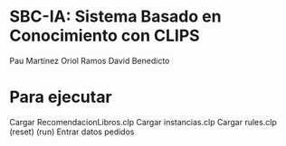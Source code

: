 # SBC-IA: Sistema Basado en Conocimiento con CLIPS
Pau Martínez
Oriol Ramos 
David Benedicto

# Para ejecutar
Cargar RecomendacionLibros.clp
Cargar instancias.clp
Cargar rules.clp
(reset)
(run)
Entrar datos pedidos
